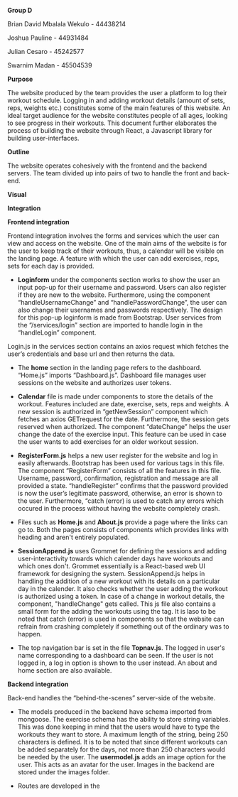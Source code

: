 **Group D**

Brian David Mbalala Wekulo - 44438214

Joshua Pauline - 44931484

Julian Cesaro - 45242577

Swarnim Madan - 45504539


**Purpose**

The website produced by the team provides the user a platform to log their workout schedule. Logging in and adding workout details (amount of sets, reps, weights etc.) constitutes some of the main features of this website. An ideal target audience for the website constitutes people of all ages, looking to see progress in their workouts. This document further elaborates the process of building the website through React, a Javascript library for building user-interfaces. 

**Outline**

The website operates cohesively with the frontend and the backend servers. The team divided up into pairs of two to handle the front and back-end. 

**Visual**

**Integration** 
 
**Frontend integration** 

Frontend integration involves the forms and services which the user can view and access on the website. One of the main aims of the website is for the user to keep track of their workouts, thus, a calendar will be visible on the landing page. A feature with which the user can add exercises, reps, sets for each day is provided.

- **Loginform** under the components section works to show the user an input pop-up for their username and password. Users can also register if they are new to the website. Furthermore, using the component “handleUsernameChange” and “handlePasswordChange”, the user can also change their usernames and passwords respectively. The design for this pop-up loginform is made from Bootstrap. User services from the “/services/login” section are imported to handle login in the “handleLogin” component.

Login.js in the services section contains an axios request which fetches the user’s credentials and base url and then returns the data. 

- The **home** section in the landing page refers to the dashboard. “Home.js” imports “Dashboard.js”. Dashboard file manages user sessions on the website and authorizes user tokens. 

- **Calendar** file is made under components to store the details of the workout. Features included are date, exercise, sets, reps and weights. A new session is authorized in “getNewSession” component which fetches an axios GETrequest for the date. Furthermore, the session gets reserved when authorized. The component “dateChange” helps the user change the date of the exercise input. This feature can be used in case the user wants to add exercises for an older workout session. 

- **RegisterForm.js** helps a new user register for the website and log in easily afterwards. Bootstrap has been used for various tags in this file. The component “RegisterForm” consists of all the features in this file. Username, password, confirmation, registration and message are all provided a state. “handleRegister” confirms that the password provided is now the user’s legitimate password, otherwise, an error is shown to the user. Furthermore, “catch (error) is used to catch any errors which occured in the process without having the website completely crash. 

- Files such as **Home.js** and **About.js** provide a page where the links can go to. Both the pages consists of components which provides links with heading and aren't entirely populated.

- **SessionAppend.js** uses Grommet for defining the sessions and adding user-interactivity towards which calender days have workouts and which ones don't. Grommet essentially is a React-based web UI framework for designing the system. SessionAppend.js helps in handling the addition of a new workout with its details on a particular day in the calender. It also checks whether the user adding the workout is authorized using a token. In case of a change in workout details, the component, "handleChange" gets called. This js file also contains a small form for the adding the workouts using the <TableBody> tag. It is laso to be noted that catch (error) is used in components so that the website can refrain from crashing completely if something out of the ordinary was to happen. 
 
 - The top navigation bar is set in the file **Topnav.js**. The logged in user's name corresponding to a dashboard can be seen. If the user is not logged in, a log in option is shown to the user instead. An about and home section are also available.
 
 
**Backend integration** 

Back-end handles the “behind-the-scenes” server-side of the website. 

- The models produced in the backend have schema imported from mongoose. The exercise schema has the ability to store string variables. This was done keeping in mind that the users would have to type the workouts they want to store. A maximum length of the string, being 250 characters is defined. It is to be noted that since different workouts can be added separately for the days, not more than 250 characters would be needed by the user. The **usermodel.js** adds an image option for the user. This acts as an avatar for the user. Images in the backend are stored under the images folder.  

- Routes are developed in the 
 



